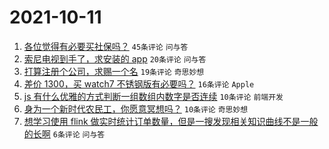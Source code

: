 # 2021-10-11

1. [各位觉得有必要买社保吗？](https://www.v2ex.com/t/806939) `45条评论` `问与答`
1. [索尼电视到手了，求安装的 app](https://www.v2ex.com/t/806933) `20条评论` `问与答`
1. [打算注册个公司，求赐一个名](https://www.v2ex.com/t/806941) `19条评论` `奇思妙想`
1. [差价 1300，买 watch7 不锈钢版有必要吗？](https://www.v2ex.com/t/806940) `16条评论` `Apple`
1. [js 有什么优雅的方式判断一组数组内数字是否连续](https://www.v2ex.com/t/806938) `10条评论` `前端开发`
1. [身为一个新时代农民工，你愿意冥想吗？](https://www.v2ex.com/t/806932) `10条评论` `奇思妙想`
1. [想学习使用 flink 做实时统计订单数量，但是一搜发现相关知识曲线不是一般的长啊](https://www.v2ex.com/t/806943) `6条评论` `问与答`
